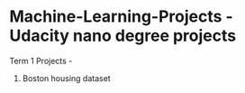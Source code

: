 # Machine-Learning-Projects - Udacity nano degree projects


Term 1 Projects - 
1. Boston housing dataset
